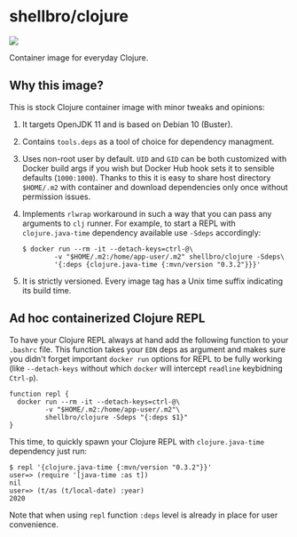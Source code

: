 # shellbro/clojure

[![](https://img.shields.io/docker/cloud/build/shellbro/clojure)](https://hub.docker.com/r/shellbro/clojure/)

Container image for everyday Clojure.

## Why this image?

This is stock Clojure container image with minor tweaks and opinions:
1. It targets OpenJDK 11 and is based on Debian 10 (Buster).
2. Contains `tools.deps` as a tool of choice for dependency managment.
3. Uses non-root user by default. `UID` and `GID` can be both customized with
   Docker build args if you wish but Docker Hub hook sets it to sensible
   defaults (`1000:1000`). Thanks to this it is easy to share host directory
   `$HOME/.m2` with container and download dependencies only once without
   permission issues.
4. Implements `rlwrap` workaround in such a way that you can pass any arguments
   to `clj` runner. For example, to start a REPL with `clojure.java-time`
   dependency available use `-Sdeps` accordingly:

   ```
   $ docker run --rm -it --detach-keys=ctrl-@\
           -v "$HOME/.m2:/home/app-user/.m2" shellbro/clojure -Sdeps\
           '{:deps {clojure.java-time {:mvn/version "0.3.2"}}}'
   ```
5. It is strictly versioned. Every image tag has a Unix time suffix indicating
   its build time.

## Ad hoc containerized Clojure REPL

To have your Clojure REPL always at hand add the following function to your
`.bashrc` file. This function takes your `EDN` deps as argument and makes sure
you didn't forget important `docker run` options for REPL to be fully working
(like `--detach-keys` without which `docker` will intercept `readline`
keybidning `Ctrl-p`).


```
function repl {
  docker run --rm -it --detach-keys=ctrl-@\
         -v "$HOME/.m2:/home/app-user/.m2"\
         shellbro/clojure -Sdeps "{:deps $1}"
}
```

This time, to quickly spawn your Clojure REPL with `clojure.java-time`
dependency just run:

```
$ repl '{clojure.java-time {:mvn/version "0.3.2"}}'
user=> (require '[java-time :as t])
nil
user=> (t/as (t/local-date) :year)
2020
```

Note that when using `repl` function `:deps` level is already in place for user
convenience.
